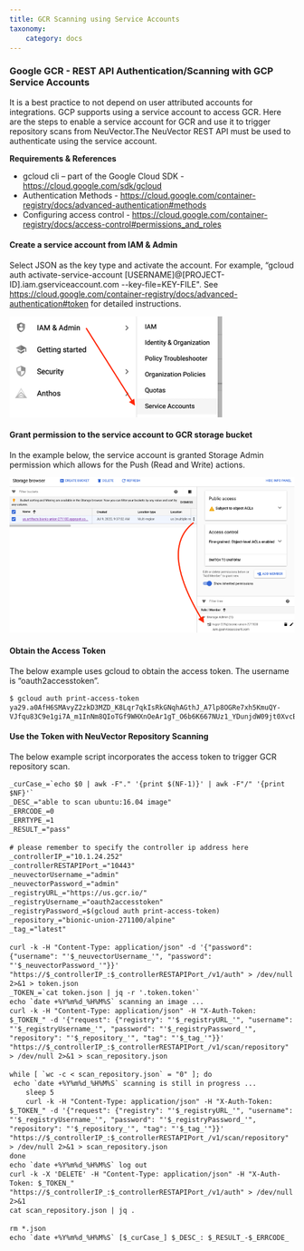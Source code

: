 ```yaml
---
title: GCR Scanning using Service Accounts
taxonomy:
    category: docs
---
```


### Google GCR - REST API Authentication/Scanning with GCP Service Accounts


It is a best practice to not depend on user attributed accounts for integrations.  GCP supports using a service account to access GCR.  Here are the steps to enable a service account for GCR and use it to trigger repository scans from NeuVector.The NeuVector REST API must be used to authenticate using the service account.

<strong>Requirements & References</strong>
+ gcloud cli – part of the Google Cloud SDK - https://cloud.google.com/sdk/gcloud
+ Authentication Methods - https://cloud.google.com/container-registry/docs/advanced-authentication#methods
+ Configuring access control - https://cloud.google.com/container-registry/docs/access-control#permissions_and_roles


#### Create a service account from IAM & Admin
 
Select JSON as the key type and activate the account.  For example, “gcloud auth activate-service-account [USERNAME]@[PROJECT-ID].iam.gserviceaccount.com --key-file=KEY-FILE".  See https://cloud.google.com/container-registry/docs/advanced-authentication#token for detailed instructions.

![gcr_iam](gcr_sa1.png)

#### Grant permission to the service account to GCR storage bucket
 
In the example below, the service account is granted Storage Admin permission which allows for the Push (Read and Write) actions.

![gcr_store](gcr_sa2.png)

#### Obtain the Access Token

The below example uses gcloud to obtain the access token.  The username is “oauth2accesstoken”.

```
$ gcloud auth print-access-token
ya29.a0AfH6SMAvyZ2zkD3MZD_K8Lqr7qkIsRkGNqhAGthJ_A7lp8OGRe7xh5KmuQY-VJfqu83C9e1gi7A_m1InNm8QIoTGf9WHXnOeAr1gT_O6b6K667NUz1_YDunjdW09jt0XvcBGQaxjJ3c4aHlxdehBFiE_9PMk13JDt_T6f0_6vzS7
```

#### Use the Token with NeuVector Repository Scanning

The below example script incorporates the access token to trigger GCR repository scan.

```
_curCase_=`echo $0 | awk -F"." '{print $(NF-1)}' | awk -F"/" '{print $NF}'`
_DESC_="able to scan ubuntu:16.04 image"
_ERRCODE_=0
_ERRTYPE_=1
_RESULT_="pass"

# please remember to specify the controller ip address here
_controllerIP_="10.1.24.252"
_controllerRESTAPIPort_="10443"
_neuvectorUsername_="admin"
_neuvectorPassword_="admin"
_registryURL_="https://us.gcr.io/"
_registryUsername_="oauth2accesstoken"
_registryPassword_=$(gcloud auth print-access-token)
_repository_="bionic-union-271100/alpine"
_tag_="latest"

curl -k -H "Content-Type: application/json" -d '{"password": {"username": "'$_neuvectorUsername_'", "password": "'$_neuvectorPassword_'"}}' "https://$_controllerIP_:$_controllerRESTAPIPort_/v1/auth" > /dev/null 2>&1 > token.json
_TOKEN_=`cat token.json | jq -r '.token.token'`
echo `date +%Y%m%d_%H%M%S` scanning an image ...
curl -k -H "Content-Type: application/json" -H "X-Auth-Token: $_TOKEN_" -d '{"request": {"registry": "'$_registryURL_'", "username": "'$_registryUsername_'", "password": "'$_registryPassword_'", "repository": "'$_repository_'", "tag": "'$_tag_'"}}' "https://$_controllerIP_:$_controllerRESTAPIPort_/v1/scan/repository" > /dev/null 2>&1 > scan_repository.json

while [ `wc -c < scan_repository.json` = "0" ]; do
 echo `date +%Y%m%d_%H%M%S` scanning is still in progress ...
    sleep 5
    curl -k -H "Content-Type: application/json" -H "X-Auth-Token: $_TOKEN_" -d '{"request": {"registry": "'$_registryURL_'", "username": "'$_registryUsername_'", "password": "'$_registryPassword_'", "repository": "'$_repository_'", "tag": "'$_tag_'"}}' "https://$_controllerIP_:$_controllerRESTAPIPort_/v1/scan/repository" > /dev/null 2>&1 > scan_repository.json
done
echo `date +%Y%m%d_%H%M%S` log out
curl -k -X 'DELETE' -H "Content-Type: application/json" -H "X-Auth-Token: $_TOKEN_" "https://$_controllerIP_:$_controllerRESTAPIPort_/v1/auth" > /dev/null 2>&1
cat scan_repository.json | jq .

rm *.json
echo `date +%Y%m%d_%H%M%S` [$_curCase_] $_DESC_: $_RESULT_-$_ERRCODE_
```
